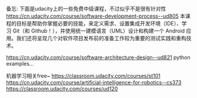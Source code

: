 备忘:
下面是udacity上的一些免费中级课程，不过似乎不是很有针对性
https://cn.udacity.com/course/software-development-process--ud805
本课程的目标是帮助你掌握必要的技能，来定义需求、设置集成开发环境（IDE）、学习 Git（和 Github！），并使用统一建模语言（UML）设计和构建一个 Android 应用。我们还将呈现几个对软件项目发布前的准备工作较为重要的测试实践和重构技术。

https://cn.udacity.com/course/software-architecture-design--ud821
python examples...

机器学习相关free~
https://classroom.udacity.com/courses/st101
https://cn.udacity.com/course/artificial-intelligence-for-robotics--cs373
https://classroom.udacity.com/courses/ud120